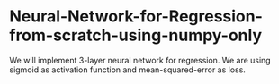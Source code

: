 # Neural-Network-for-Regression-from-scratch-using-numpy-only
We will implement 3-layer neural network for regression. We are using sigmoid as activation function and mean-squared-error as loss.
